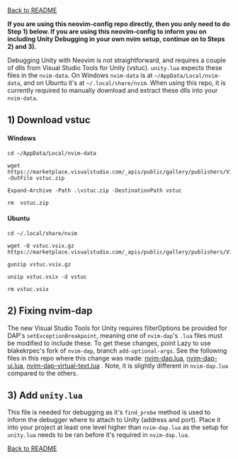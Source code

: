 [Back to README](../README.md)

**If you are using this neovim-config repo directly, then you only need to do Step 1) below. If you are using this neovim-config to inform you on including Unity Debugging in your own nvim setup, continue on to Steps 2) and 3).**

Debugging Unity with Neovim is not straightforward, and requires a couple of dlls from Visual Studio Tools for Unity (vstuc). `unity.lua` expects these files in the `nvim-data`. On Windows `nvim-data` is at `~/AppData/Local/nvim-data`, and on Ubuntu it's at `~/.local/share/nvim`. When using this repo, it is currently required to manually download and extract these dlls into your `nvim-data`.

## 1) Download vstuc

#### Windows
```
cd ~/AppData/Local/nvim-data
```
```
wget https://marketplace.visualstudio.com/_apis/public/gallery/publishers/VisualStudioToolsForUnity/vsextensions/vstuc/1.0.4/vspackage -OutFile vstuc.zip
```
```
Expand-Archive -Path .\vstuc.zip -DestinationPath vstuc
```
```
rm  vstuc.zip
```

#### Ubuntu
```
cd ~/.local/share/nvim
```
```
wget -O vstuc.vsix.gz https://marketplace.visualstudio.com/_apis/public/gallery/publishers/VisualStudioToolsForUnity/vsextensions/vstuc/1.0.4/vspackage
```
```
gunzip vstuc.vsix.gz
```
```
unzip vstuc.vsix -d vstuc
```
```
rm vstuc.vsix
```


## 2) Fixing nvim-dap

The new Visual Studio Tools for Unity requires filterOptions be provided for DAP's `setExceptionBreakpoint`, meaning one of `nvim-dap`'s `.lua` files must be modified to include these. To get these changes, point Lazy to use blakekrpec's fork of `nvim-dap`, branch `add-optional-args`. See the following files in this repo where this change was made: [nvim-dap.lua](../lua/plugins/nvim-dap.lua), [nvim-dap-ui.lua](../lua/plugins/nvim-dap-ui.lua), [nvim-dap-virtual-text.lua](../lua/plugins/nvim-dap-virtual-text.lua) . Note, it is slightly different in `nvim-dap.lua` compared to the others.

## 3) Add `unity.lua`

This file is needed for debugging as it's `find_probe` method is used to inform the debugger where to attach to Unity (address and port). Place it into your project at least one level higher than `nvim-dap.lua` as the setup for `unity.lua` needs to be ran before it's required in `nvim-dap.lua`.

[Back to README](../README.md)
